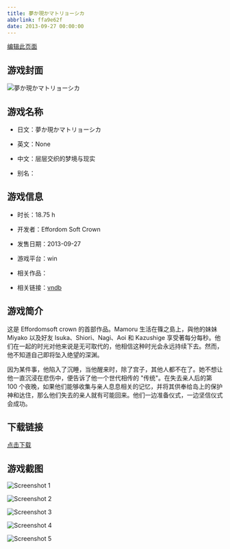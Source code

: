 ```yaml
---
title: 夢か現かマトリョーシカ
abbrlink: ffa9e62f
date: 2013-09-27 00:00:00
---
```

[编辑此页面](https://github.com/ACG-3/ADV3-source/blob/main/source/_posts/%E5%A4%A2%E3%81%8B%E7%8F%BE%E3%81%8B%E3%83%9E%E3%83%88%E3%83%AA%E3%83%A7%E3%83%BC%E3%82%B7%E3%82%AB.md)

## 游戏封面

![夢か現かマトリョーシカ](https://pan.timero.xyz/d/onedrive/img_lib_001/%E5%A4%A2%E3%81%8B%E7%8F%BE%E3%81%8B%E3%83%9E%E3%83%88%E3%83%AA%E3%83%A7%E3%83%BC%E3%82%B7%E3%82%AB_cover.avif)


## 游戏名称

- 日文：夢か現かマトリョーシカ
- 英文：None
- 中文：层层交织的梦境与现实

- 别名：


## 游戏信息

- 时长：18.75 h
- 开发者：Effordom Soft Crown
- 发售日期：2013-09-27
- 游戏平台：win
- 相关作品：

- 相关链接：[vndb](https://vndb.org/v11081)


## 游戏简介

这是 Effordomsoft crown 的首部作品。Mamoru 生活在篠之島上，與他的妹妹 Miyako 以及好友 Isuka、Shiori、Nagi、Aoi 和 Kazushige 享受著每分每秒。他们在一起的时光对他来说是无可取代的，他相信这种时光会永远持续下去。然而，他不知道自己即将坠入绝望的深渊。

因为某件事，他陷入了沉睡，当他醒来时，除了宫子，其他人都不在了。她不想让他一直沉浸在悲伤中，便告诉了他一个世代相传的 "传统"。在失去亲人后的第 100 个夜晚，如果他们能够收集与亲人息息相关的记忆，并将其供奉给岛上的保护神和达住，那么他们失去的亲人就有可能回来。他们一边准备仪式，一边坚信仪式会成功。




## 下载链接

[点击下载](https://pan.timero.xyz/onedrive/adv_lib_001/%E5%A4%A2%E3%81%8B%E7%8F%BE%E3%81%8B%E3%83%9E%E3%83%88%E3%83%AA%E3%83%A7%E3%83%BC%E3%82%B7%E3%82%AB)


## 游戏截图


![Screenshot 1](https://pan.timero.xyz/d/onedrive/img_lib_001/%E5%A4%A2%E3%81%8B%E7%8F%BE%E3%81%8B%E3%83%9E%E3%83%88%E3%83%AA%E3%83%A7%E3%83%BC%E3%82%B7%E3%82%AB_Screenshot_1.avif)

![Screenshot 2](https://pan.timero.xyz/d/onedrive/img_lib_001/%E5%A4%A2%E3%81%8B%E7%8F%BE%E3%81%8B%E3%83%9E%E3%83%88%E3%83%AA%E3%83%A7%E3%83%BC%E3%82%B7%E3%82%AB_Screenshot_2.avif)

![Screenshot 3](https://pan.timero.xyz/d/onedrive/img_lib_001/%E5%A4%A2%E3%81%8B%E7%8F%BE%E3%81%8B%E3%83%9E%E3%83%88%E3%83%AA%E3%83%A7%E3%83%BC%E3%82%B7%E3%82%AB_Screenshot_3.avif)

![Screenshot 4](https://pan.timero.xyz/d/onedrive/img_lib_001/%E5%A4%A2%E3%81%8B%E7%8F%BE%E3%81%8B%E3%83%9E%E3%83%88%E3%83%AA%E3%83%A7%E3%83%BC%E3%82%B7%E3%82%AB_Screenshot_4.avif)

![Screenshot 5](https://pan.timero.xyz/d/onedrive/img_lib_001/%E5%A4%A2%E3%81%8B%E7%8F%BE%E3%81%8B%E3%83%9E%E3%83%88%E3%83%AA%E3%83%A7%E3%83%BC%E3%82%B7%E3%82%AB_Screenshot_5.avif)

